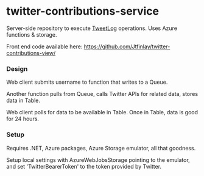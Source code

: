 # twitter-contributions-service

Server-side repository to execute [TweetLog](https://tweetlog.azureedge.net/) operations. Uses Azure functions & storage.

Front end code available here: https://github.com/Jtfinlay/twitter-contributions-view/

### Design

Web client submits username to function that writes to a Queue.

Another function pulls from Queue, calls Twitter APIs for related data, stores data in Table.

Web client polls for data to be available in Table. Once in Table, data is good for 24 hours.


### Setup

Requires .NET, Azure packages, Azure Storage emulator, all that goodness.

Setup local settings with AzureWebJobsStorage pointing to the emulator, and set 'TwitterBearerToken' to the token provided by Twitter.
